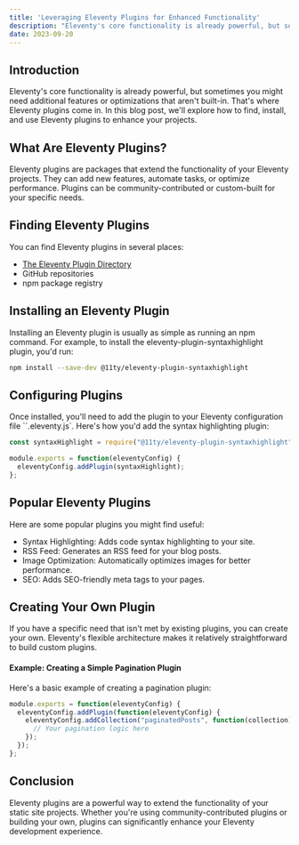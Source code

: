 ```yaml
---
title: 'Leveraging Eleventy Plugins for Enhanced Functionality'
description: "Eleventy's core functionality is already powerful, but sometimes you might need additional features or optimizations that aren't built-in. That's where Eleventy plugins come in. In this blog post, we'll explore how to find, install, and use Eleventy plugins to enhance your projects."
date: 2023-09-20
---
```


## Introduction

Eleventy's core functionality is already powerful, but sometimes you might need additional features or optimizations that aren't built-in. That's where Eleventy plugins come in. In this blog post, we'll explore how to find, install, and use Eleventy plugins to enhance your projects.

## What Are Eleventy Plugins?

Eleventy plugins are packages that extend the functionality of your Eleventy projects. They can add new features, automate tasks, or optimize performance. Plugins can be community-contributed or custom-built for your specific needs.

## Finding Eleventy Plugins

You can find Eleventy plugins in several places:

- [The Eleventy Plugin Directory](https://www.11ty.dev/docs/plugins/)
- GitHub repositories
- npm package registry

## Installing an Eleventy Plugin

Installing an Eleventy plugin is usually as simple as running an npm command. For example, to install the eleventy-plugin-syntaxhighlight plugin, you'd run:

```bash
npm install --save-dev @11ty/eleventy-plugin-syntaxhighlight
```

## Configuring Plugins

Once installed, you'll need to add the plugin to your Eleventy configuration file ``.eleventy.js`. Here's how you'd add the syntax highlighting plugin:

```javascript
const syntaxHighlight = require("@11ty/eleventy-plugin-syntaxhighlight");

module.exports = function(eleventyConfig) {
  eleventyConfig.addPlugin(syntaxHighlight);
};
```

## Popular Eleventy Plugins

Here are some popular plugins you might find useful:

- Syntax Highlighting: Adds code syntax highlighting to your site.
- RSS Feed: Generates an RSS feed for your blog posts.
- Image Optimization: Automatically optimizes images for better performance.
- SEO: Adds SEO-friendly meta tags to your pages.

## Creating Your Own Plugin

If you have a specific need that isn't met by existing plugins, you can create your own. Eleventy's flexible architecture makes it relatively straightforward to build custom plugins.

#### Example: Creating a Simple Pagination Plugin

Here's a basic example of creating a pagination plugin:

```javascript
module.exports = function(eleventyConfig) {
  eleventyConfig.addPlugin(function(eleventyConfig) {
    eleventyConfig.addCollection("paginatedPosts", function(collection) {
      // Your pagination logic here
    });
  });
};
```

## Conclusion

Eleventy plugins are a powerful way to extend the functionality of your static site projects. Whether you're using community-contributed plugins or building your own, plugins can significantly enhance your Eleventy development experience.